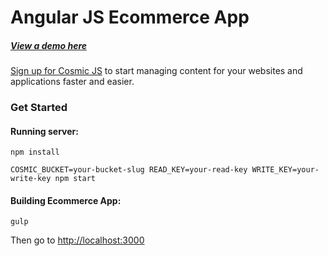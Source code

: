 # Angular JS Ecommerce App
##### [View a demo here](http://ecommerce.cosmicapp.co/)
[Sign up for Cosmic JS](https://cosmicjs.com/) to start managing content for your websites and applications faster and easier.
### Get Started


#### Running server:
```
npm install

COSMIC_BUCKET=your-bucket-slug READ_KEY=your-read-key WRITE_KEY=your-write-key npm start
```

#### Building Ecommerce App:
```
gulp
```
Then go to [http://localhost:3000](http://localhost:3000)



